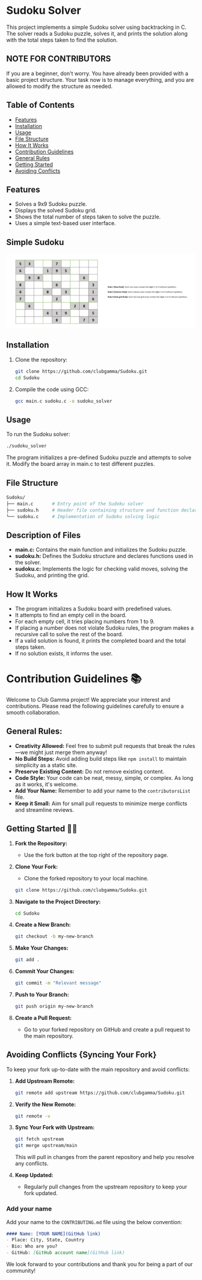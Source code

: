 # Sudoku Solver

This project implements a simple Sudoku solver using backtracking in C. The solver reads a Sudoku puzzle, solves it, and prints the solution along with the total steps taken to find the solution.

## NOTE FOR CONTRIBUTORS
If you are a beginner, don't worry. You have already been provided with a basic project structure. Your task now is to manage everything, and you are allowed to modify the structure as needed.

## Table of Contents

- [Features](#features)
- [Installation](#installation)
- [Usage](#usage)
- [File Structure](#file-structure)
- [How It Works](#how-it-works)
- [Contribution Guidelines](#contribution-guidelines-)
- [General Rules](#general-rules)
- [Getting Started](#getting-started-)
- [Avoiding Conflicts](#avoiding-conflicts-syncing-your-fork)

## Features

- Solves a 9x9 Sudoku puzzle.
- Displays the solved Sudoku grid.
- Shows the total number of steps taken to solve the puzzle.
- Uses a simple text-based user interface.

## Simple Sudoku
![example](./EXAMPLE/SIMPLE_SUDOKU.png)

## Installation

1. Clone the repository:
   ```bash
   git clone https://github.com/clubgamma/Sudoku.git
   cd Sudoku

2. Compile the code using GCC:
   ```bash
   gcc main.c sudoku.c -o sudoku_solver

## Usage
To run the Sudoku solver:
   ```bash
   ./sudoku_solver
  ```


The program initializes a pre-defined Sudoku puzzle and attempts to solve it. Modify the board array in main.c to test different puzzles.

## File Structure
   ```bash
   Sudoku/
   ├── main.c       # Entry point of the Sudoku solver
   ├── sudoku.h     # Header file containing structure and function declarations
   └── sudoku.c     # Implementation of Sudoku solving logic
  ```

## Description of Files
- **main.c:** Contains the main function and initializes the Sudoku puzzle.
- **sudoku.h:** Defines the Sudoku structure and declares functions used in the solver.
- **sudoku.c:** Implements the logic for checking valid moves, solving the Sudoku, and printing the grid.

## How It Works
- The program initializes a Sudoku board with predefined values.
- It attempts to find an empty cell in the board.
- For each empty cell, it tries placing numbers from 1 to 9.
- If placing a number does not violate Sudoku rules, the program makes a recursive call to solve the rest of the board.
- If a valid solution is found, it prints the completed board and the total steps taken.
- If no solution exists, it informs the user.

# Contribution Guidelines 📚

Welcome to Club Gamma project! We appreciate your interest and contributions. Please read the following guidelines carefully to ensure a smooth collaboration.

## General Rules:

- **Creativity Allowed:** Feel free to submit pull requests that break the rules—we might just merge them anyway!
- **No Build Steps:** Avoid adding build steps like `npm install` to maintain simplicity as a static site.
- **Preserve Existing Content:** Do not remove existing content.
- **Code Style:** Your code can be neat, messy, simple, or complex. As long as it works, it's welcome.
- **Add Your Name:** Remember to add your name to the `contributorsList` file.
- **Keep it Small:** Aim for small pull requests to minimize merge conflicts and streamline reviews.

## Getting Started 🤗🚀

1. **Fork the Repository:**
   - Use the fork button at the top right of the repository page.

2. **Clone Your Fork:**
   - Clone the forked repository to your local machine.

   ```bash
   git clone https://github.com/clubgamma/Sudoku.git
   ```

3. **Navigate to the Project Directory:**

   ```bash
   cd Sudoku
   ```

4. **Create a New Branch:**

   ```bash
   git checkout -b my-new-branch
   ```

5. **Make Your Changes:**
  
   ```bash
   git add .
   ```

6. **Commit Your Changes:**

   ```bash
   git commit -m "Relevant message"
   ```

7. **Push to Your Branch:**

   ```bash
   git push origin my-new-branch
   ```

8. **Create a Pull Request:**
   - Go to your forked repository on GitHub and create a pull request to the main repository.

## Avoiding Conflicts {Syncing Your Fork}

To keep your fork up-to-date with the main repository and avoid conflicts:

1. **Add Upstream Remote:**

   ```bash
   git remote add upstream https://github.com/clubgamma/Sudoku.git
   ```

2. **Verify the New Remote:**

   ```bash
   git remote -v
   ```

3. **Sync Your Fork with Upstream:**

   ```bash
   git fetch upstream
   git merge upstream/main
   ```

   This will pull in changes from the parent repository and help you resolve any conflicts.

4. **Keep Updated:**
   - Regularly pull changes from the upstream repository to keep your fork updated.


###  Add your name
Add your name to the `CONTRIBUTING.md` file using the below convention:

```markdown
#### Name: [YOUR NAME](GitHub link)
- Place: City, State, Country
- Bio: Who are you?
- GitHub: [GitHub account name](GitHub link)
```

We look forward to your contributions and thank you for being a part of our community!
  
